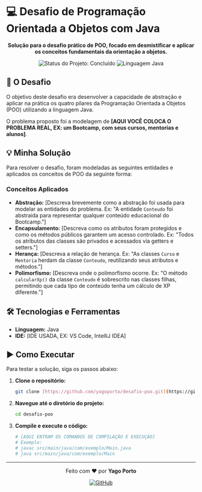 # 💻 Desafio de Programação Orientada a Objetos com Java

<p align="center">
  <strong>Solução para o desafio prático de POO, focado em desmistificar e aplicar os conceitos fundamentais da orientação a objetos.</strong>
</p>

<p align="center">
  <img src="https://img.shields.io/static/v1?label=STATUS&message=CONCLU%C3%8DDO&color=BLUE&style=for-the-badge" alt="Status do Projeto: Concluído"/>
  <img src="https://img.shields.io/badge/Linguagem-Java-yellow?style=for-the-badge&logo=java" alt="Linguagem Java"/>
</p>

## 🎯 O Desafio

O objetivo deste desafio era desenvolver a capacidade de abstração e aplicar na prática os quatro pilares da Programação Orientada a Objetos (POO) utilizando a linguagem Java.

O problema proposto foi a modelagem de **[AQUI VOCÊ COLOCA O PROBLEMA REAL, EX: um Bootcamp, com seus cursos, mentorias e alunos]**.

## 💡 Minha Solução

Para resolver o desafio, foram modeladas as seguintes entidades e aplicados os conceitos de POO da seguinte forma:

### Conceitos Aplicados

-   **Abstração:** [Descreva brevemente como a abstração foi usada para modelar as entidades do problema. Ex: "A entidade `Conteudo` foi abstraída para representar qualquer conteúdo educacional do Bootcamp."]
-   **Encapsulamento:** [Descreva como os atributos foram protegidos e como os métodos públicos garantem um acesso controlado. Ex: "Todos os atributos das classes são privados e acessados via getters e setters."]
-   **Herança:** [Descreva a relação de herança. Ex: "As classes `Curso` e `Mentoria` herdam da classe `Conteudo`, reutilizando seus atributos e métodos."]
-   **Polimorfismo:** [Descreva onde o polimorfismo ocorre. Ex: "O método `calcularXp()` da classe `Conteudo` é sobrescrito nas classes filhas, permitindo que cada tipo de conteúdo tenha um cálculo de XP diferente."]

## 🛠️ Tecnologias e Ferramentas

-   **Linguagem:** Java
-   **IDE:** [IDE USADA, EX: VS Code, IntelliJ IDEA]

## ▶️ Como Executar

Para testar a solução, siga os passos abaixo:

1.  **Clone o repositório:**
    ```bash
    git clone [https://github.com/yagoporto/desafio-poo.git](https://github.com/yagoporto/desafio-poo.git)
    ```
2.  **Navegue até o diretório do projeto:**
    ```bash
    cd desafio-poo
    ```
3.  **Compile e execute o código:**
    ```bash
    # [AQUI ENTRAM OS COMANDOS DE COMPILAÇÃO E EXECUÇÃO]
    # Exemplo:
    # javac src/main/java/com/exemplo/Main.java
    # java src/main/java/com/exemplo/Main
    ```

---
<p align="center">
  Feito com ❤️ por <strong>Yago Porto</strong>
</p>

<p align="center">
  <a href="https://github.com/yagoporto">
    <img src="https://img.shields.io/badge/GitHub-181717?style=for-the-badge&logo=github&logoColor=white" alt="GitHub"/>
  </a>
</p>